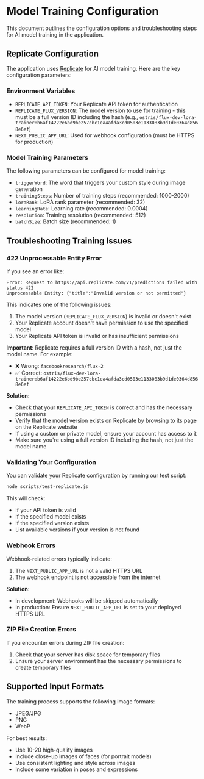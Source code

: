 # Model Training Configuration

This document outlines the configuration options and troubleshooting steps for AI model training in the application.

## Replicate Configuration

The application uses [Replicate](https://replicate.com) for AI model training. Here are the key configuration parameters:

### Environment Variables

- `REPLICATE_API_TOKEN`: Your Replicate API token for authentication
- `REPLICATE_FLUX_VERSION`: The model version to use for training - this must be a full version ID including the hash (e.g., `ostris/flux-dev-lora-trainer:b6af14222e6bd9be257cbc1ea4afda3cd0503e1133083b9d1de0364d8568e6ef`)
- `NEXT_PUBLIC_APP_URL`: Used for webhook configuration (must be HTTPS for production)

### Model Training Parameters

The following parameters can be configured for model training:

- `triggerWord`: The word that triggers your custom style during image generation
- `trainingSteps`: Number of training steps (recommended: 1000-2000)
- `loraRank`: LoRA rank parameter (recommended: 32)
- `learningRate`: Learning rate (recommended: 0.0004)
- `resolution`: Training resolution (recommended: 512)
- `batchSize`: Batch size (recommended: 1)

## Troubleshooting Training Issues

### 422 Unprocessable Entity Error

If you see an error like:

```
Error: Request to https://api.replicate.com/v1/predictions failed with status 422
Unprocessable Entity: {"title":"Invalid version or not permitted"}
```

This indicates one of the following issues:

1. The model version (`REPLICATE_FLUX_VERSION`) is invalid or doesn't exist
2. Your Replicate account doesn't have permission to use the specified model
3. Your Replicate API token is invalid or has insufficient permissions

**Important**: Replicate requires a full version ID with a hash, not just the model name. For example:
- ❌ Wrong: `facebookresearch/flux-2`
- ✅ Correct: `ostris/flux-dev-lora-trainer:b6af14222e6bd9be257cbc1ea4afda3cd0503e1133083b9d1de0364d8568e6ef`

**Solution:**
- Check that your `REPLICATE_API_TOKEN` is correct and has the necessary permissions
- Verify that the model version exists on Replicate by browsing to its page on the Replicate website
- If using a custom or private model, ensure your account has access to it
- Make sure you're using a full version ID including the hash, not just the model name

### Validating Your Configuration

You can validate your Replicate configuration by running our test script:

```bash
node scripts/test-replicate.js
```

This will check:
- If your API token is valid
- If the specified model exists
- If the specified version exists
- List available versions if your version is not found

### Webhook Errors

Webhook-related errors typically indicate:

1. The `NEXT_PUBLIC_APP_URL` is not a valid HTTPS URL
2. The webhook endpoint is not accessible from the internet

**Solution:**
- In development: Webhooks will be skipped automatically
- In production: Ensure `NEXT_PUBLIC_APP_URL` is set to your deployed HTTPS URL

### ZIP File Creation Errors

If you encounter errors during ZIP file creation:

1. Check that your server has disk space for temporary files
2. Ensure your server environment has the necessary permissions to create temporary files

## Supported Input Formats

The training process supports the following image formats:
- JPEG/JPG
- PNG
- WebP

For best results:
- Use 10-20 high-quality images
- Include close-up images of faces (for portrait models)
- Use consistent lighting and style across images
- Include some variation in poses and expressions 